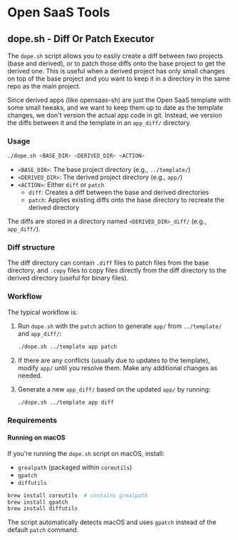 # Open SaaS Tools

## dope.sh - Diff Or Patch Executor

The `dope.sh` script allows you to easily create a diff between two projects (base and derived),
or to patch those diffs onto the base project to get the derived one. This is useful when a derived
project has only small changes on top of the base project and you want to keep it in a directory
in the same repo as the main project.

Since derived apps (like opensaas-sh) are just the Open SaaS template with some small tweaks, and
we want to keep them up to date as the template changes, we don't version the actual app code in git.
Instead, we version the diffs between it and the template in an `app_diff/` directory.

### Usage

```bash
./dope.sh <BASE_DIR> <DERIVED_DIR> <ACTION>
```

- `<BASE_DIR>`: The base project directory (e.g., `../template/`)
- `<DERIVED_DIR>`: The derived project directory (e.g., `app/`)
- `<ACTION>`: Either `diff` or `patch`
  - `diff`: Creates a diff between the base and derived directories
  - `patch`: Applies existing diffs onto the base directory to recreate the derived directory

The diffs are stored in a directory named `<DERIVED_DIR>_diff/` (e.g., `app_diff/`).

### Diff structure

The diff directory can contain `.diff` files to patch files from the base directory,
and `.copy` files to copy files directly from the diff directory to the derived directory
(useful for binary files).

### Workflow

The typical workflow is:

1. Run `dope.sh` with the `patch` action to generate `app/` from `../template/` and `app_diff/`:
   ```bash
   ./dope.sh ../template app patch
   ```

2. If there are any conflicts (usually due to updates to the template), modify `app/` until you resolve them. Make any additional changes as needed.

3. Generate a new `app_diff/` based on the updated `app/` by running:
   ```bash
   ./dope.sh ../template app diff
   ```

### Requirements

#### Running on macOS

If you're running the `dope.sh` script on macOS, install:

- `grealpath` (packaged within `coreutils`)
- `gpatch`
- `diffutils`

```sh
brew install coreutils  # contains grealpath
brew install gpatch
brew install diffutils
```

The script automatically detects macOS and uses `gpatch` instead of the default `patch` command.

